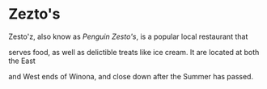 # Zezto's

Zesto'z, also know as *Penguin Zesto's*, is a popular local restaurant that 

serves food, as well as delictible treats like ice cream. It are located at both the East

and West ends of Winona, and close down after the Summer has passed.
